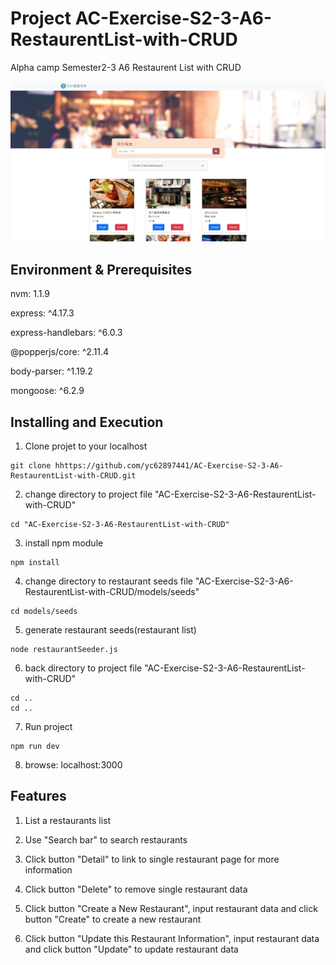 # Project AC-Exercise-S2-3-A6-RestaurentList-with-CRUD
Alpha camp Semester2-3 A6 Restaurent List with CRUD

![alt text](https://github.com/yc62897441/AC-Exercise-S2-3-A6-RestaurentList-with-CRUD/blob/main/images/sample001.jpg?raw=true)

## Environment & Prerequisites

nvm: 1.1.9

express: ^4.17.3

express-handlebars: ^6.0.3

@popperjs/core: ^2.11.4

body-parser: ^1.19.2

mongoose: ^6.2.9

## Installing and Execution
1. Clone projet to your localhost
```
git clone hhttps://github.com/yc62897441/AC-Exercise-S2-3-A6-RestaurentList-with-CRUD.git
```

2. change directory to project file "AC-Exercise-S2-3-A6-RestaurentList-with-CRUD"
```
cd "AC-Exercise-S2-3-A6-RestaurentList-with-CRUD"
```

3. install npm module
```
npm install
```

4. change directory to restaurant seeds file "AC-Exercise-S2-3-A6-RestaurentList-with-CRUD/models/seeds"   
```
cd models/seeds
```

5. generate restaurant seeds(restaurant list) 
```
node restaurantSeeder.js
```

6. back directory to project file "AC-Exercise-S2-3-A6-RestaurentList-with-CRUD"   
```
cd ..
cd ..
```

7. Run project
```
npm run dev
```

8. browse: localhost:3000


## Features
1. List a restaurants list

2. Use "Search bar" to search restaurants

3. Click button "Detail" to link to single restaurant page for more information

4. Click button "Delete" to remove single restaurant data

5. Click button "Create a New Restaurant", input restaurant data and click button "Create" to create a new restaurant

6. Click button "Update this Restaurant Information", input restaurant data and click button "Update" to update restaurant data